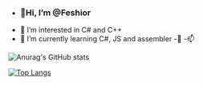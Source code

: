 - <h3>👋Hi, I’m @Feshior</h3>
- 👀 I’m interested in C# and C++
- 🌱 I’m currently learning C#, JS and assembler
-💞️ 
-📫
<!---
Feshior/Feshior is a ✨ special ✨ repository because its `README.md` (this file) appears on your GitHub profile.
You can click the Preview link to take a look at your changes.
--->
![Anurag's GitHub stats](https://github-readme-stats.vercel.app/api?username=feshior&count_private=true)

[![Top Langs](https://github-readme-stats.vercel.app/api/top-langs/?username=feshior&layout=compact)](https://github.com/anuraghazra/github-readme-stats)
